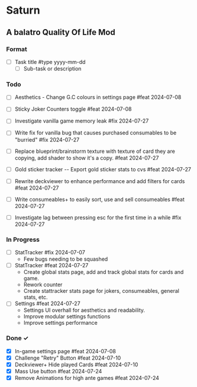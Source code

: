 # Saturn

## A balatro Quality Of Life Mod

### Format

- [ ] Task title #type yyyy-mm-dd  
  - [ ] Sub-task or description  

### Todo

- [ ] Aesthetics - Change G.C colours in settings page #feat 2024-07-08
- [ ] Sticky Joker Counters toggle #feat 2024-07-08
- [ ] Investigate vanilla game memory leak #fix 2024-07-27
- [ ] Write fix for vanilla bug that causes purchased consumables to be "burried" #fix 2024-07-27
- [ ] Replace blueprint/brainstorm texture with texture of card they are copying, add shader to show it's a copy. #feat 2024-07-27
- [ ] Gold sticker tracker -- Export gold sticker stats to cvs #feat 2024-07-27
- [ ] Rewrite deckviewer to enhance performance and add filters for cards #feat 2024-07-27
- [ ] Write consumeables+ to easily sort, use and sell consumeables #feat 2024-07-27

- [ ] Investigate lag between pressing esc for the first time in a while #fix 2024-07-27

### In Progress

- [ ] StatTracker #fix 2024-07-07
  - Few bugs needing to be squashed
- [ ] StatTracker #feat 2024-07-27
  - Create global stats page, add and track global stats for cards and game.
  - Rework counter
  - Create stattracker stats page for jokers, consumeables, general stats, etc.
- [ ] Settings #feat 2024-07-27
  - Settings UI overhall for aesthetics and readability.
  - Improve modular settings functions
  - Improve settings performance
  
### Done ✓

- [X] In-game settings page #feat 2024-07-08
- [X] Challenge "Retry" Button #feat 2024-07-10
- [X] Deckviewer+ Hide played Cards #feat 2024-07-10
- [X] Mass Use button #feat 2024-07-24
- [X] Remove Animations for high ante games #feat 2024-07-24
